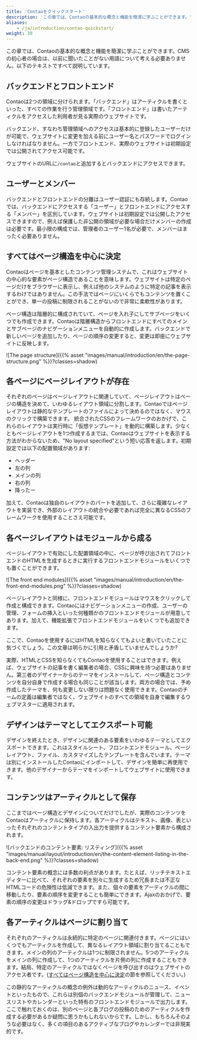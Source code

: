 ```yaml
---
title: 'Contaoをクイックスタート'
description: 'この章では、Contaoの基本的な概念と機能を簡潔に学ぶことができます。'
aliases:
    - /ja/introduction/contao-quickstart/
weight: 30
---
```


この章では、Contaoの基本的な概念と機能を簡潔に学ぶことができます。CMSの初心者の場合は、以前に聞いたことがない用語について考える必要ありません。以下のテキストですべて説明しています。

## バックエンドとフロントエンド

Contaoは2つの領域に分けられます。「バックエンド」はアーティクルを書くといった、すべての作業を行う管理領域です。「フロントエンド」は書いたアーティクルをアクセスした利用者が見る実際のウェブサイトです。

バックエンド、すなわち管理領域へのアクセスは基本的に登録したユーザーだけが可能で、ウェブサイトに変更を加える前にユーザー名とパスワードでログインしなければなりません。一方でフロントエンド、実際のウェブサイトは初期設定では公開されてアクセス可能です。

ウェブサイトのURLに`/contao`と追加するとバックエンドにアクセスできます。

## ユーザーとメンバー

バックエンドとフロントエンドの分離はユーザー認証にも存続します。Contaoでは、バックエンドにアクセスする「ユーザー」とフロントエンドにアクセスする「メンバー」を区別しています。ウェブサイトは初期設定では公開したアクセスできますので、例えば保護した非公開の領域が必要な場合だけメンバーの作成は必要です。最小限の構成では、管理者のユーザー1名が必要で、メンバーはまったく必要ありません。

## すべてはページ構造を中心に決定

Contaoはページを基本としたコンテンツ管理システムで、これはウェブサイトの中心的な要素がページ構造であることを意味します。ウェブサイトは特定のページだけをブラウザーに表示し、例えば他のシステムのように特定の記事を表示するわけではありません。この手法ではページにいくらでもコンテンツを置くことができ、単一の投稿に制限されることがないので非常に柔軟性があります。

ページ構造は階層的に構成されていて、ページを入れ子にしてサブページをいくつでも作成できます。Contaoは階層構造からフロントエンドにすべてのメインとサブページのナビゲーションメニューを自動的に作成します。バックエンドで新しいページを追加したり、ページの順序の変更すると、変更は即座にウェブサイトに反映します。

![The page structure]({{% asset "images/manual/introduction/en/the-page-structure.png" %}}?classes=shadow)


## 各ページにページレイアウトが存在

それぞれのページはページレイアウトに関連していて、ページレイアウトはページの構造を決めて、いわゆるレイアウト領域に分割します。Contaoではページレイアウトは静的なテンプレートのファイルによって決めるのではなく、マウスのクリックで構築できます。
統合されたCSSのフレームワークのおかげで、これらのレイアウトは実行時に「仮想テンプレート」を動的に構築します。少なくともページレイアウトを1つ作成するまでは、Contaoはウェブサイトを表示する方法がわからないため、"No layout specified"という短い応答を返します。初期設定では以下の配置領域があります:

- ヘッダー
- 左の列
- メインの列
- 右の列
- 降ったー

加えて、Contaoは独自のレイアウトのパートを追加して、さらに複雑なレイアウトを実装でき、外部のレイアウトの統合や必要であれば完全に異なるCSSのフレームワークを使用することさえ可能です。

## 各ページレイアウトはモジュールから成る

ページレイアウトで有効にした配置領域の中に、ページが呼び出されてフロントエンドのHTMLを生成するときに実行するフロントエンドモジュールをいくつでも置くことができます。

![The front end modules]({{% asset "images/manual/introduction/en/the-front-end-modules.png" %}}?classes=shadow)

ページレイアウトと同様に、フロントエンドモジュールはマウスをクリックして作成と構成できます。Contaoにはナビゲーションメニューの作成、ユーザーの管理、フォームの挿入といった何種類かのフロントエンドモジュールが用意してあります。加えて、機能拡張でフロントエンドモジュールをいくつでも追加できます。

ここで、Contaoを使用するにはHTMLを知らなくてもよいと書いていたことに気づくでしょう。この文章は明らかに引用と矛盾していませんでしょうか?

実際、HTMLとCSSを知らなくてもContaoを使用することはできます。例えば、ウェブサイトの記事を書く編集者の場合、CSSに興味を持つ必要はありません。第三者のデザイナーからのテーマをインストールして、ページ構造とコンテンツを自分自身で作成する場合も同じことが該当します。両方の場合では、予め作成したテーマを、何も変更しない限りは問題なく使用できます。Contaoのチームの定義は編集者ではなく、ウェブサイトのすべての領域を自身で編集するウェブマスターに適用されます。


## デザインはテーマとしてエクスポート可能

デザインを終えたとき、デザインに関連のある要素をいわゆるテーマとしてエクスポートできます。これはスタイルシート、フロントエンドモジュール、ページレイアウト、ファイル、カスタマイズしたテンプレートを含んでいます。テーマは別にインストールしたContaoにインポートして、デザインを簡単に再使用できます。他のデザイナーからテーマをインポートしてウェブサイトに使用できます。

## コンテンツはアーティクルとして保存

ここまではページ構造とデザインについてだけでしたが、実際のコンテンツをContaoはアーティクルに保持します。各アーティクルはテキスト、画像、表といったそれぞれのコンテントタイプの入出力を提供するコンテント要素から構成されます。

![バックエンドのコンテント要素: リスティング]({{% asset "images/manual/layout/introduction/en/the-content-element-listing-in-the-back-end.png" %}}?classes=shadow)

コンテント要素の概念には多数の利点があります。たとえば、リッチテキストエディターに比べて、それぞれの要素を別々に生成するため冗長または不正なHTMLコードの危険性は低減できます。また、個々の要素をアーティクルの間に移動したり、要素の順序を変更することも簡単にできます。Ajaxのおかげで、要素の順序の変更はドラッグ&amp;ドロップですら可能です。

## 各アーティクルはページに割り当て

それぞれのアーティクルは永続的に特定のページに関連付きます。ページにはいくつでもアーティクルを作成して、異なるレイアウト領域に割り当てることもできます。メインの列のアーティクルは1つに制限されません。5つのアーティクルをメインの列に作成して、1つのアーティクルを片側の列に作成することもできます。結局、特定のアーティクルではなくページを呼び出すのはウェブサイトのアクセス者です。([すべてはページ構造を中心に決定](#すべてはページ構造を中心に決定)の節を参照してください。)

この静的なアーティクルの概念の例外は動的なアーティクルのニュース、イベントといったもので、これらは別個のバックエンドモジュールが管理して、ニュースリストやカレンダーといった特有のフロントエンドモジュールで出力します。ここで触れておくのは、別のページと各ブログの投稿のためのアーティクルを作成する必要があるか疑問に思うかもしれないからです。しかし、もちろんそのような必要はなく、多くの項目のあるアクティブなブログやカレンダーでは非現実的です。
